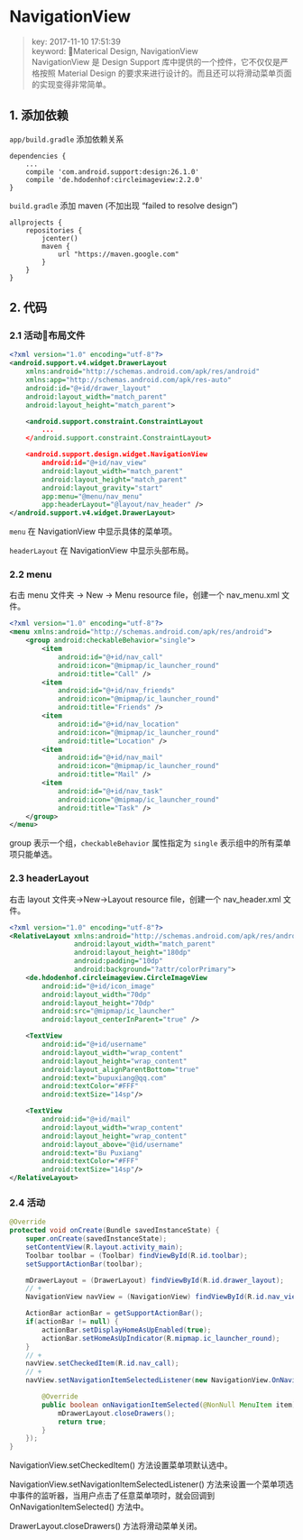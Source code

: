 # NavigationView
>key: 2017-11-10 17:51:39   
>keyword: Materical Design, NavigationView  
>NavigationView 是 Design Support 库中提供的一个控件，它不仅仅是严格按照 Material Design 的要求来进行设计的。而且还可以将滑动菜单页面的实现变得非常简单。

## 1. 添加依赖
`app/build.gradle` 添加依赖关系
```
dependencies {
    ...
    compile 'com.android.support:design:26.1.0'
    compile 'de.hdodenhof:circleimageview:2.2.0'
}
```

`build.gradle`  添加 maven (不加出现 “failed to resolve design”)
```
allprojects {
    repositories {
        jcenter()
        maven {
            url "https://maven.google.com"
        }
    }
}
```

## 2. 代码
### 2.1 活动布局文件
```xml
<?xml version="1.0" encoding="utf-8"?>
<android.support.v4.widget.DrawerLayout
    xmlns:android="http://schemas.android.com/apk/res/android"
    xmlns:app="http://schemas.android.com/apk/res-auto"
    android:id="@+id/drawer_layout"
    android:layout_width="match_parent"
    android:layout_height="match_parent">

    <android.support.constraint.ConstraintLayout
        ...
    </android.support.constraint.ConstraintLayout>

    <android.support.design.widget.NavigationView
        android:id="@+id/nav_view"
        android:layout_width="match_parent"
        android:layout_height="match_parent"
        android:layout_gravity="start"
        app:menu="@menu/nav_menu"
        app:headerLayout="@layout/nav_header" />
</android.support.v4.widget.DrawerLayout>
```
`menu` 在 NavigationView 中显示具体的菜单项。

`headerLayout` 在 NavigationView 中显示头部布局。

### 2.2 menu

右击 menu 文件夹 -> New -> Menu resource file，创建一个 nav_menu.xml 文件。
```xml
<?xml version="1.0" encoding="utf-8"?>
<menu xmlns:android="http://schemas.android.com/apk/res/android">
    <group android:checkableBehavior="single">
        <item
            android:id="@+id/nav_call"
            android:icon="@mipmap/ic_launcher_round"
            android:title="Call" />
        <item
            android:id="@+id/nav_friends"
            android:icon="@mipmap/ic_launcher_round"
            android:title="Friends" />
        <item
            android:id="@+id/nav_location"
            android:icon="@mipmap/ic_launcher_round"
            android:title="Location" />
        <item
            android:id="@+id/nav_mail"
            android:icon="@mipmap/ic_launcher_round"
            android:title="Mail" />
        <item
            android:id="@+id/nav_task"
            android:icon="@mipmap/ic_launcher_round"
            android:title="Task" />
    </group>
</menu>
```

group 表示一个组，`checkableBehavior` 属性指定为 `single` 表示组中的所有菜单项只能单选。

### 2.3 headerLayout

右击 layout 文件夹->New->Layout resource file，创建一个 nav_header.xml 文件。

```xml
<?xml version="1.0" encoding="utf-8"?>
<RelativeLayout xmlns:android="http://schemas.android.com/apk/res/android"
                android:layout_width="match_parent"
                android:layout_height="180dp"
                android:padding="10dp"
                android:background="?attr/colorPrimary">
    <de.hdodenhof.circleimageview.CircleImageView
        android:id="@+id/icon_image"
        android:layout_width="70dp"
        android:layout_height="70dp"
        android:src="@mipmap/ic_launcher"
        android:layout_centerInParent="true" />

    <TextView
        android:id="@+id/username"
        android:layout_width="wrap_content"
        android:layout_height="wrap_content"
        android:layout_alignParentBottom="true"
        android:text="bupuxiang@qq.com"
        android:textColor="#FFF"
        android:textSize="14sp"/>

    <TextView
        android:id="@+id/mail"
        android:layout_width="wrap_content"
        android:layout_height="wrap_content"
        android:layout_above="@id/username"
        android:text="Bu Puxiang"
        android:textColor="#FFF"
        android:textSize="14sp"/>
</RelativeLayout>
```

### 2.4 活动

```java
@Override
protected void onCreate(Bundle savedInstanceState) {
    super.onCreate(savedInstanceState);
    setContentView(R.layout.activity_main);
    Toolbar toolbar = (Toolbar) findViewById(R.id.toolbar);
    setSupportActionBar(toolbar);

    mDrawerLayout = (DrawerLayout) findViewById(R.id.drawer_layout);
    // +
    NavigationView navView = (NavigationView) findViewById(R.id.nav_view);

    ActionBar actionBar = getSupportActionBar();
    if(actionBar != null) {
        actionBar.setDisplayHomeAsUpEnabled(true);
        actionBar.setHomeAsUpIndicator(R.mipmap.ic_launcher_round);
    }
    // +
    navView.setCheckedItem(R.id.nav_call);
    // +
    navView.setNavigationItemSelectedListener(new NavigationView.OnNavigationItemSelectedListener() {

        @Override
        public boolean onNavigationItemSelected(@NonNull MenuItem item) {
            mDrawerLayout.closeDrawers();
            return true;
        }
    });
}
```

NavigationView.setCheckedItem() 方法设置菜单项默认选中。

NavigationView.setNavigationItemSelectedListener() 方法来设置一个菜单项选中事件的监听器，当用户点击了任意菜单项时，就会回调到 OnNavigationItemSelected() 方法中。

DrawerLayout.closeDrawers() 方法将滑动菜单关闭。